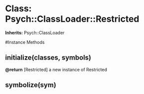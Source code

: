 # Class: Psych::ClassLoader::Restricted
**Inherits:** Psych::ClassLoader
    




#Instance Methods
## initialize(classes, symbols) [](#method-i-initialize)

**@return** [Restricted] a new instance of Restricted

## symbolize(sym) [](#method-i-symbolize)

